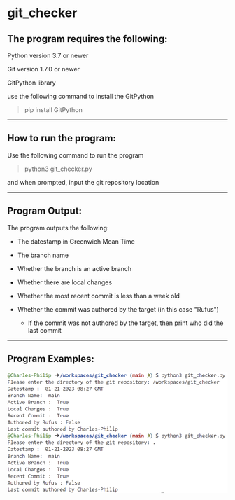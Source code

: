 # git_checker

## The program requires the following:

Python version 3.7 or newer

Git version 1.7.0 or newer

GitPython library

use the following command to install the GitPython
> pip install GitPython

---

## How to run the program:

Use the following command to run the program
> python3 git_checker.py

and when prompted, input the git repository location

---

## Program Output:

The program outputs the following:

- The datestamp in Greenwich Mean Time

- The branch name 

- Whether the branch is an active branch

- Whether there are local changes

- Whether the most recent commit is less than a week old

- Whether the commit was authored by the target (in this case "Rufus")

  - If the commit was not authored by the target, then print who did the last commit

---

## Program Examples:

![alt text](https://github.com/Charles-Philip/git_checker/blob/main/images/git_facts.png "specific and current directory")


